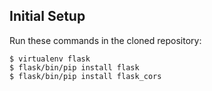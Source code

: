 ## Initial Setup
Run these commands in the cloned repository:
```
$ virtualenv flask
$ flask/bin/pip install flask
$ flask/bin/pip install flask_cors
```
